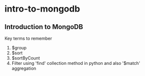 # intro-to-mongodb
## Introduction to MongoDB

Key terms to remember

1. $group
2. $sort
3. $sortByCount
4. Filter using 'find' collection method in python and also '$match' aggregation
